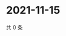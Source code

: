 # 2021-11-15

共 0 条

<!-- BEGIN WEIBO -->
<!-- 最后更新时间 Mon Nov 15 2021 18:00:32 GMT+0800 (China Standard Time) -->

<!-- END WEIBO -->

